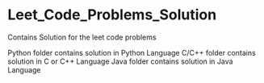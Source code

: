# Leet_Code_Problems_Solution

Contains Solution for the leet code problems

Python folder contains solution in Python Language
C/C++ folder contains solution in C or C++ Language
Java folder contains solution in Java Language

